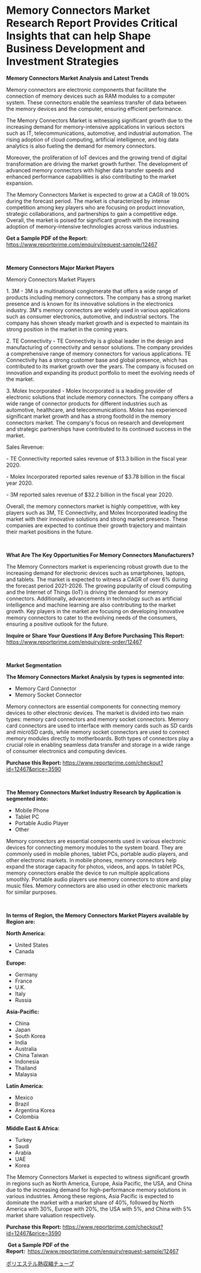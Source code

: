 <p><h1>Memory Connectors Market Research Report Provides Critical Insights that can help Shape Business Development and Investment Strategies</h1></p><p><strong>Memory Connectors Market Analysis and Latest Trends</strong></p>
<p><p>Memory connectors are electronic components that facilitate the connection of memory devices such as RAM modules to a computer system. These connectors enable the seamless transfer of data between the memory devices and the computer, ensuring efficient performance.</p><p>The Memory Connectors Market is witnessing significant growth due to the increasing demand for memory-intensive applications in various sectors such as IT, telecommunications, automotive, and industrial automation. The rising adoption of cloud computing, artificial intelligence, and big data analytics is also fueling the demand for memory connectors.</p><p>Moreover, the proliferation of IoT devices and the growing trend of digital transformation are driving the market growth further. The development of advanced memory connectors with higher data transfer speeds and enhanced performance capabilities is also contributing to the market expansion.</p><p>The Memory Connectors Market is expected to grow at a CAGR of 19.00% during the forecast period. The market is characterized by intense competition among key players who are focusing on product innovation, strategic collaborations, and partnerships to gain a competitive edge. Overall, the market is poised for significant growth with the increasing adoption of memory-intensive technologies across various industries.</p></p>
<p><strong>Get a Sample PDF of the Report:&nbsp;</strong> <a href="https://www.reportprime.com/enquiry/request-sample/12467">https://www.reportprime.com/enquiry/request-sample/12467</a></p>
<p>&nbsp;</p>
<p><strong>Memory Connectors Major Market Players</strong></p>
<p><p>Memory Connectors Market Players </p><p>1. 3M - 3M is a multinational conglomerate that offers a wide range of products including memory connectors. The company has a strong market presence and is known for its innovative solutions in the electronics industry. 3M's memory connectors are widely used in various applications such as consumer electronics, automotive, and industrial sectors. The company has shown steady market growth and is expected to maintain its strong position in the market in the coming years.</p><p>2. TE Connectivity - TE Connectivity is a global leader in the design and manufacturing of connectivity and sensor solutions. The company provides a comprehensive range of memory connectors for various applications. TE Connectivity has a strong customer base and global presence, which has contributed to its market growth over the years. The company is focused on innovation and expanding its product portfolio to meet the evolving needs of the market.</p><p>3. Molex Incorporated - Molex Incorporated is a leading provider of electronic solutions that include memory connectors. The company offers a wide range of connector products for different industries such as automotive, healthcare, and telecommunications. Molex has experienced significant market growth and has a strong foothold in the memory connectors market. The company's focus on research and development and strategic partnerships have contributed to its continued success in the market.</p><p>Sales Revenue:</p><p>- TE Connectivity reported sales revenue of $13.3 billion in the fiscal year 2020.</p><p>- Molex Incorporated reported sales revenue of $3.78 billion in the fiscal year 2020.</p><p>- 3M reported sales revenue of $32.2 billion in the fiscal year 2020.</p><p>Overall, the memory connectors market is highly competitive, with key players such as 3M, TE Connectivity, and Molex Incorporated leading the market with their innovative solutions and strong market presence. These companies are expected to continue their growth trajectory and maintain their market positions in the future.</p></p>
<p>&nbsp;</p>
<p><strong>What Are The Key Opportunities For Memory Connectors Manufacturers?</strong></p>
<p><p>The Memory Connectors market is experiencing robust growth due to the increasing demand for electronic devices such as smartphones, laptops, and tablets. The market is expected to witness a CAGR of over 6% during the forecast period 2021-2026. The growing popularity of cloud computing and the Internet of Things (IoT) is driving the demand for memory connectors. Additionally, advancements in technology such as artificial intelligence and machine learning are also contributing to the market growth. Key players in the market are focusing on developing innovative memory connectors to cater to the evolving needs of the consumers, ensuring a positive outlook for the future.</p></p>
<p><strong>Inquire or Share Your Questions If Any Before Purchasing This Report:</strong> <a href="https://www.reportprime.com/enquiry/pre-order/12467">https://www.reportprime.com/enquiry/pre-order/12467</a></p>
<p>&nbsp;</p>
<p><strong>Market Segmentation</strong></p>
<p><strong>The Memory Connectors Market Analysis by types is segmented into:</strong></p>
<p><ul><li>Memory Card Connector</li><li>Memory Socket Connector</li></ul></p>
<p><p>Memory connectors are essential components for connecting memory devices to other electronic devices. The market is divided into two main types: memory card connectors and memory socket connectors. Memory card connectors are used to interface with memory cards such as SD cards and microSD cards, while memory socket connectors are used to connect memory modules directly to motherboards. Both types of connectors play a crucial role in enabling seamless data transfer and storage in a wide range of consumer electronics and computing devices.</p></p>
<p><strong>Purchase this Report:&nbsp;</strong><a href="https://www.reportprime.com/checkout?id=12467&price=3590">https://www.reportprime.com/checkout?id=12467&price=3590</a></p>
<p>&nbsp;</p>
<p><strong>The Memory Connectors Market Industry Research by Application is segmented into:</strong></p>
<p><ul><li>Mobile Phone</li><li>Tablet PC</li><li>Portable Audio Player</li><li>Other</li></ul></p>
<p><p>Memory connectors are essential components used in various electronic devices for connecting memory modules to the system board. They are commonly used in mobile phones, tablet PCs, portable audio players, and other electronic markets. In mobile phones, memory connectors help expand the storage capacity for photos, videos, and apps. In tablet PCs, memory connectors enable the device to run multiple applications smoothly. Portable audio players use memory connectors to store and play music files. Memory connectors are also used in other electronic markets for similar purposes.</p></p>
<p>&nbsp;</p>
<p><strong>In terms of Region, the Memory Connectors Market Players available by Region are:</strong></p>
<p>
    <p> <strong> North America: </strong>
        <ul>
            <li>United States</li>
            <li>Canada</li>
        </ul>
        </p> 
    <p> <strong> Europe: </strong>
        <ul>
            <li>Germany</li>
            <li>France</li>
            <li>U.K.</li>
            <li>Italy</li>
            <li>Russia</li>
        </ul>
        </p> 
    <p> <strong> Asia-Pacific: </strong>
        <ul>
            <li>China</li>
            <li>Japan</li>
            <li>South Korea</li>
            <li>India</li>
            <li>Australia</li>
            <li>China Taiwan</li>
            <li>Indonesia</li>
            <li>Thailand</li>
            <li>Malaysia</li>
        </ul>
        </p> 
    <p> <strong> Latin America: </strong>
        <ul>
            <li>Mexico</li>
            <li>Brazil</li>
            <li>Argentina Korea</li>
            <li>Colombia</li>
        </ul>
        </p> 
    <p> <strong> Middle East & Africa: </strong>
        <ul>
            <li>Turkey</li>
            <li>Saudi</li>
            <li>Arabia</li>
            <li>UAE</li>
            <li>Korea</li>
        </ul>
    </p>
    </p>
<p><p>The Memory Connectors Market is expected to witness significant growth in regions such as North America, Europe, Asia Pacific, the USA, and China due to the increasing demand for high-performance memory solutions in various industries. Among these regions, Asia Pacific is expected to dominate the market with a market share of 40%, followed by North America with 30%, Europe with 20%, the USA with 5%, and China with 5% market share valuation respectively.</p></p>
<p><strong>Purchase this Report: </strong><a href="https://www.reportprime.com/checkout?id=12467&price=3590">https://www.reportprime.com/checkout?id=12467&price=3590</a></p>
<p>&nbsp;<strong>Get a Sample PDF of the Report:&nbsp;&nbsp;</strong><a href="https://www.reportprime.com/enquiry/request-sample/12467">https://www.reportprime.com/enquiry/request-sample/12467</a></p>
<p><strong></strong></p>
<p><p><a href="https://medium.com/@laceyzemlak1/%E3%83%9D%E3%83%AA%E3%82%A8%E3%82%B9%E3%83%86%E3%83%AB%E3%83%92%E3%83%BC%E3%83%88%E3%82%B7%E3%83%A5%E3%83%AA%E3%83%B3%E3%82%AF%E3%83%81%E3%83%A5%E3%83%BC%E3%83%93%E3%83%B3%E3%82%B0%E5%B8%82%E5%A0%B4-%E7%AB%B6%E4%BA%89%E5%88%86%E6%9E%90-%E5%B8%82%E5%A0%B4%E5%8B%95%E5%90%91%E3%81%8A%E3%82%88%E3%81%B32031%E5%B9%B4%E3%81%BE%E3%81%A7%E3%81%AE%E4%BA%88%E6%B8%AC-48905ff8bb53">ポリエステル熱収縮チューブ</a></p></p>